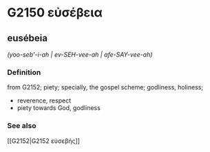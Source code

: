 # G2150 εὐσέβεια

## eusébeia

_(yoo-seb'-i-ah | ev-SEH-vee-ah | afe-SAY-vee-ah)_

### Definition

from G2152; piety; specially, the gospel scheme; godliness, holiness; 

- reverence, respect
- piety towards God, godliness

### See also

[[G2152|G2152 εὐσεβής]]
